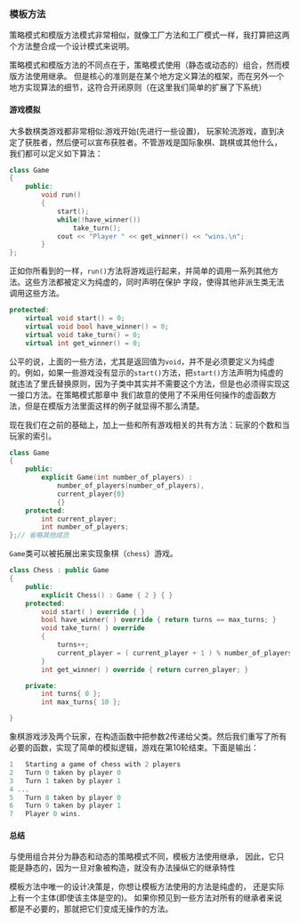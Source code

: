 ### 模板方法

策略模式和模版方法模式非常相似，就像工厂方法和工厂模式一样，我打算把这两个方法整合成一个设计模式来说明。

策略模式和模版方法的不同点在于，策略模式使用（静态或动态的）组合，然而模版方法使用继承。
但是核心的准则是在某个地方定义算法的框架，而在另外一个地方实现算法的细节，这符合开闭原则（在这里我们简单的扩展了下系统）


#### 游戏模拟

大多数棋类游戏都非常相似:游戏开始(先进行一些设置)，
玩家轮流游戏，直到决定了获胜者，然后便可以宣布获胜者。不管游戏是国际象棋、跳棋或其他什么，
我们都可以定义如下算法：

```c++
class Game
{
    public:
        void run()
        {
            start();
            while(!have_winner())
                take_turn();
            cout << "Player " << get_winner() << "wins.\n";
        }
};
```

正如你所看到的一样，`run()`方法将游戏运行起来，并简单的调用一系列其他方法。这些方法都被定义为纯虚的，同时声明在保护
字段，使得其他非派生类无法调用这些方法。

```c++
protected:
    virtual void start() = 0;
    virtual void bool have_winner() = 0;
    virtual void take_turn() = 0;
    virtual int get_winner() = 0;
```
公平的说，上面的一些方法，尤其是返回值为`void`，并不是必须要定义为纯虚的。例如，如果一些游戏没有显示的`start()`方法，把`start()`方法声明为纯虚的就违法了里氏替换原则，因为子类中其实并不需要这个方法，但是也必须得实现这一接口方法。在策略模式那章中
我们故意的使用了不采用任何操作的虚函数方法，但是在模版方法里面这样的例子就显得不那么清楚。

现在我们在之前的基础上，加上一些和所有游戏相关的共有方法：玩家的个数和当玩家的索引。

```c++
class Game
{
    public:
        explicit Game(int number_of_players) :
            number_of_players(number_of_players),
            current_player{0} 
            {}
    protected:
        int current_player;
        int number_of_players;
};// 省略其他成员
```

`Game`类可以被拓展出来实现象棋（`chess`）游戏。

```c++
class Chess : public Game
{
    public:
        explicit Chess() : Game { 2 } { }
    protected:
        void start( ) override { }
        bool have_winner( ) override { return turns == max_turns; }
        void take_turn( ) override
        {
            turns++;
            current_player = ( current_player + 1 ) % number_of_players;
        }
        int get_winner( ) override { return curren_player; }

    private:
        int turns{ 0 };
        int max_turns{ 10 };

}
```

象棋游戏涉及两个玩家，在构造函数中把参数2传递给父类。然后我们重写了所有必要的函数，实现了简单的模拟逻辑，游戏在第10轮结束。下面是输出：

```c++
1   Starting a game of chess with 2 players
2   Turn 0 taken by player 0
3   Turn 1 taken by player 1
4 ...
5   Turn 8 taken by player 0
6   Turn 9 taken by player 1
7   Player 0 wins.
```

#### 总结

与使用组合并分为静态和动态的策略模式不同，模板方法使用继承，
因此，它只能是静态的，因为一旦对象被构造，就没有办法操纵它的继承特性

模板方法中唯一的设计决策是，你想让模板方法使用的方法是纯虚的，
还是实际上有一个主体(即使该主体是空的)。
如果你预见到一些方法对所有的继承者来说都是不必要的，那就把它们变成无操作的方法。